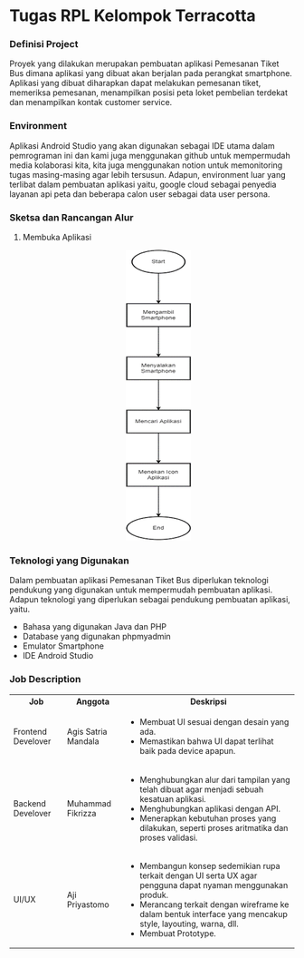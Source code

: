 <h1>Tugas RPL Kelompok Terracotta</h1>

<!-- <h4>Anggota<h4>
<ol>
  <li> Agis Satria Mandala</li>
  <li> Muhammad Fikrizza</li>
  <li> Aji Priyastomo</li>
</ol> -->

<h3>Definisi Project</h3>
<p>Proyek yang dilakukan merupakan pembuatan aplikasi Pemesanan Tiket Bus dimana aplikasi yang dibuat akan berjalan pada perangkat smartphone. Aplikasi yang dibuat diharapkan dapat melakukan pemesanan tiket, memeriksa pemesanan, menampilkan posisi peta loket pembelian terdekat dan menampilkan kontak customer service.</p>


<h3>Environment</h3>
<p>Aplikasi Android Studio yang akan digunakan sebagai IDE utama dalam pemrograman ini dan kami juga menggunakan github untuk mempermudah media kolaborasi kita, kita juga menggunakan notion untuk memonitoring tugas masing-masing agar lebih tersusun. Adapun, environment luar yang terlibat dalam pembuatan aplikasi yaitu, google cloud sebagai penyedia layanan api peta dan beberapa calon user sebagai data user persona.</p>

<h3>Sketsa dan Rancangan Alur</h3>
<ol>
  <li>Membuka Aplikasi</li>
  <p align="center">
    <img src="./assets/flowchart-membuka aplikasi.png" alt="img-flowchat">
  </p>
</ol>

<h3>Teknologi yang Digunakan</h3>
<p>Dalam pembuatan aplikasi Pemesanan Tiket Bus diperlukan teknologi pendukung yang digunakan untuk mempermudah pembuatan aplikasi. Adapun teknologi yang diperlukan sebagai pendukung pembuatan aplikasi, yaitu.</p>
<ul>
  <li>Bahasa yang digunakan Java dan PHP</li>
  <li>Database yang digunakan phpmyadmin</li>
  <li>Emulator Smartphone</li>
  <li>IDE Android Studio</li>
</ul>

<h3>Job Description</h3>
<table>
  <tr>
    <th>Job</th>
    <th>Anggota</th>
    <th>Deskripsi</th>
  </tr>
  <tr>
    <td>Frontend Develover</td>
    <td>Agis Satria Mandala</td>
    <td>
      <ul>
        <li>Membuat UI sesuai dengan desain yang ada.</li>
        <li>Memastikan bahwa UI dapat terlihat baik pada device apapun.</li>
      </ul>
    </td>
  </tr>
  <tr>
    <td>Backend Develover</td>
    <td>Muhammad Fikrizza</td>
    <td>
      <ul>
        <li>Menghubungkan alur dari tampilan yang telah dibuat agar menjadi sebuah kesatuan aplikasi.</li>
        <li>Menghubungkan aplikasi dengan API.</li>
        <li>Menerapkan kebutuhan proses yang dilakukan, seperti proses aritmatika dan proses validasi.</li>
      </ul>
    </td>
  </tr>
  <tr>
    <td>UI/UX</td>
    <td>Aji Priyastomo</td>
    <td>
      <ul>
        <li>Membangun konsep sedemikian rupa terkait dengan UI serta UX agar pengguna dapat nyaman menggunakan produk.</li>
        <li>Merancang terkait dengan wireframe ke dalam bentuk interface yang mencakup style, layouting, warna, dll.</li>
        <li>Membuat Prototype.</li>
      </ul>
    </td>
  </tr>
</table>

